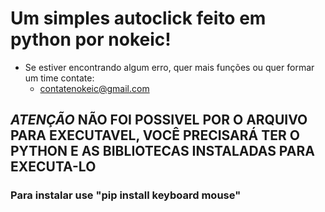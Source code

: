 # Um simples autoclick feito em python por nokeic!
* Se estiver encontrando algum erro, quer mais funções ou quer formar um time contate:
  + contatenokeic@gmail.com
## *ATENÇÃO* NÃO FOI POSSIVEL POR O ARQUIVO PARA EXECUTAVEL, VOCÊ PRECISARÁ TER O PYTHON E AS BIBLIOTECAS INSTALADAS PARA EXECUTA-LO
### Para instalar use "pip install keyboard mouse"
